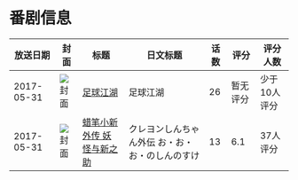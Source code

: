 # 番剧信息

|放送日期|封面|标题|日文标题|话数|评分|评分人数|
|---|---|---|---|---|---|---|
|2017-05-31|![封面](https://lain.bgm.tv/pic/cover/c/a8/9e/223082_QTTV3.jpg)|[足球江湖](https://bangumi.tv/subject/223082)|足球江湖|26|暂无评分|少于10人评分|
|2017-05-31|![封面](https://lain.bgm.tv/pic/cover/c/2a/e6/411082_9VhFr.jpg)|[蜡笔小新外传 妖怪与新之助](https://bangumi.tv/subject/411082)|クレヨンしんちゃん外伝 お・お・お・のしんのすけ|13|6.1|37人评分|
